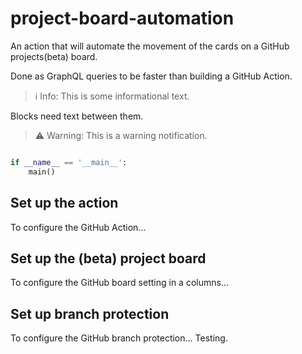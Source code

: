 
# project-board-automation

An action that will automate the movement of the cards on a GitHub projects(beta) board.

Done as GraphQL queries to be faster than building a GitHub Action.

> ℹ️ Info: This is some informational text.

Blocks need text between them.

> ⚠️ Warning: This is a warning notification.

```python

if __name__ == '__main__':
    main()

```

## Set up the action

To configure the GitHub Action...

## Set up the (beta) project board

To configure the GitHub board setting in a columns...

## Set up branch protection

To configure the GitHub branch protection... Testing.
